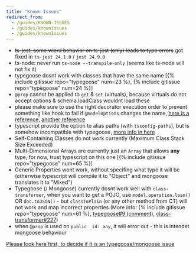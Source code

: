 ```yaml
---
title: "Known Issues"
redirect_from:
  - /guides/KNOWN-ISSUES
  - /guides/knownissues
  - /guides/knownIssues
---
```


- ~~ts-jest: some wierd behavior on ts-jest (only) leads to type errors~~ got fixed in `ts-jest 24.1.0` / `jest 24.9.0`
- ts-node: never run `ts-node --transpile-only` (seems like ts-node will not fix it)
- typegoose dosnt work with classes that have the same name [{% include gitissue repo="typegoose" num=23 %}, {% include gitissue repo="typegoose" num=24 %}]
- `@prop` cannot be applied to `get` & `set` (virtuals), because virtuals do not accept options & schema.loadClass wouldnt load these
- please make sure to use the right decorator execution order to prevent something like hook to fail if `@modelOptions` changes the name, [here is a reference](https://github.com/wycats/javascript-decorators/issues/29), [another reference](https://stackoverflow.com/a/50714345/8944059)
- typescript provide the option to alias paths (with `tsconfig-paths`), but is somehow incompatible with typegoose, [more info in here](https://github.com/szokodiakos/typegoose/issues/392)
- Self-Containing Classes do not work currently (Maximum Class Stack Size Exceeded)
- Multi-Dimensional Arrays are currently just an `Array` that allows **any** type, for now, trust typescript on this one [{% include gitissue repo="typegoose" num=65 %}]
- Generic Properties wont work, without specifing what type it will be (otherwise typescript will compile it to "Object" and mongoose translates it to "Mixed")
- Typegoose (/ Mongoose) currently dosnt work well with `class-transformer`, when you want to get a POJO, use `model.operation.lean()` OR `doc.toJSON()` - but `classToPlain` (or any other method from CT) will not work and map incorrect properties (More info: {% include gitissue repo="typegoose" num=61 %}, [typegoose#9 (comment)](https://github.com/typegoose/typegoose/issues/96#issuecomment-549031131), [class-transformer#227](https://github.com/typestack/class-transformer/issues/227))
- when `@prop` is used on `public _id: any`, it will error out - this is intendet mongoose behaviour

[Please look here first, to decide if it is an typegoose/mongoose issue](https://github.com/Automattic/mongoose/issues?utf8=✓&q=is%3Aissue+involves%3Ahasezoey)
